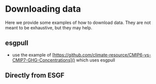 # Downloading data

Here we provide some examples of how to download data.
They are not meant to be exhaustive, but they may help.

## esgpull

<!-- TODO: Zeb to write -->

- use the example of [https://github.com/climate-resource/CMIP6-vs-CMIP7-GHG-Concentrations]()
  which uses esgpull

## Directly from ESGF

<!-- I have no idea what guidance is, I only use the GUI, Paul? -->
